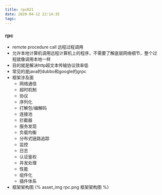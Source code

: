 ```yaml
---
title: rpc021
date: 2020-04-12 22:14:35
tags:
---
```


### rpc
- remote procedure call 远程过程调用
- 允许本地计算机调用远程计算机上的程序，不需要了解底层网络细节，整个过程就像调用本地一样
- 目的就是解决http超文本传输协议效率低
- 常见的是java的dubbo和google的grpc
- 框架涉及面
  - 网络通信
  - 超时机制
  - 协议
  - 序列化
  - 打解包/编解码
  - 连接池
  - 拦截器
  - 服务发现
  - 负载均衡
  - 分布式链路追踪
  - 监控
  - 日志
  - 认证鉴权
  - 并发处理
  - 性能
  - 组件化
  - 插件体系
- 框架架构图
{% asset_img rpc.png 框架架构图 %}